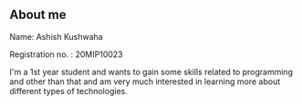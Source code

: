 ## About me

Name: Ashish Kushwaha

Registration no. : 20MIP10023

I'm a 1st year student and wants to gain some skills related to programming and other than that and am very much interested in learning more about 
different types of technologies.

